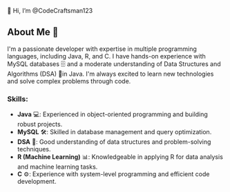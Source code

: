 👋 Hi, I’m @CodeCraftsman123


## About Me 🚀

I'm a passionate developer with expertise in multiple programming languages, including Java, R, and C. I have hands-on experience with MySQL databases 🗄️ and a moderate understanding of Data Structures and Algorithms (DSA) 🤖in Java. I'm always excited to learn new technologies and solve complex problems through code.

### Skills:
- **Java** 💻: Experienced in object-oriented programming and building robust projects.
- **MySQL** 🛠️: Skilled in database management and query optimization.
- **DSA** 🧠: Good understanding of data structures and problem-solving techniques.
- **R (Machine Learning)** 📊: Knowledgeable in applying R for data analysis and machine learning tasks.
- **C** ⚙️: Experience with system-level programming and efficient code development.



<!---
CodeCraftsman123/CodeCraftsman123 is a ✨ special ✨ repository because its `README.md` (this file) appears on your GitHub profile.
You can click the Preview link to take a look at your changes.
--->
